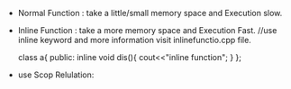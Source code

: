 * Normal Function : take a little/small memory space and Execution slow.
* Inline Function : take a more memory space and Execution Fast. //use inline keyword and   more information visit inlinefunctio.cpp file.

    class a{
        public:
        inline void dis(){
            cout<<"inline function"; 
        }
    };


* use Scop Relulation: 
